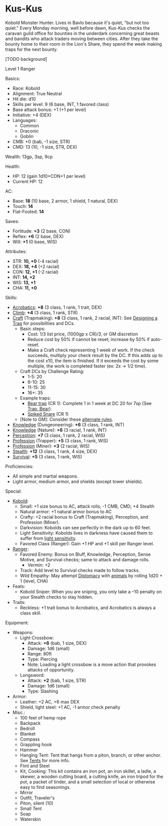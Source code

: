 # Kus-Kus

Kobold Monster Hunter. Lives in Bavlo because it's quiet, "but not too quiet." Every Monday morning, well before dawn, Kus-Kus checks the caravan guild office for bounties in the underdark concerning great beasts and bandits who attack traders moving between cities. After they take the bounty home to their room in the Lion's Share, they spend the week making traps for the next bounty.

[TODO background]

Level 1 Ranger

Basics:
- Race: Kobold
- Alignment: True Neutral
- Hit die: d10
- Skills per level: 9 (6 base, INT, 1 favored class)
- Base attack bonus: +1 (+1 per level)
- Initiative: +4 (DEX)
- Languages:
	- Common
	- Draconic
	- Goblin
- CMB: +0 (bab, -1 size, STR)
- CMD: 13 (10, -1 size, STR, DEX)

Wealth: 13gp, 3sp, 9cp

Health:
- HP: 12 (gain 1d10+CON+1 per level)
- Current HP: 12

AC:
- Base: **18** (10 base, 2 armor, 1 shield, 1 natural, DEX)
- Touch: **14**
- Flat-Footed: **14**

Saves:
- Fortitude: **+3** (2 base, CON)
- Reflex: **+6** (2 base, DEX)
- Will: **+1** (0 base, WIS)

Attributes:
- STR: **10, +0** (-4 racial)
- DEX: **18, +4** (+2 racial)
- CON: **12, +1** (-2 racial)
- INT: **14, +2**
- WIS: **13, +1**
- CHA: **11, +0**

Skills:
- [Acrobatics](https://www.d20pfsrd.com/skills/acrobatics): **+8** (3 class, 1 rank, 1 trait, DEX)
- [Climb](https://www.d20pfsrd.com/skills/climb): **+4** (3 class, 1 rank, STR)
- [Craft](https://www.d20pfsrd.com/skills/craft) (Trapmaking): **+8** (3 class, 1 rank, 2 racial, INT): See [Designing a Trap](https://www.d20pfsrd.com/gamemastering/traps-hazards-and-special-terrains/traps/#Designing_a_Trap) for possibilities and DCs.
	- Basic steps:
		- Cost: 1/3 list price, (1000gp x CR)/3, or GM discretion
		- Reduce cost by 50% if cannot be reset; increase by 50% if auto-reset.
		- Make a Craft check representing 1 week of work. If the check succeeds, multiply your check result by the DC. If this adds up to the cost x10, the item is finished. If it exceeds the cost by some multiple, the work is completed faster (ex: 2x -> 1/2 time).
	- Craft DCs by Challenge Rating:
		- 1-5: 20
		- 6-10: 25
		- 11-15: 30
		- 16+: 35
	- Example traps:
		- [Bear trap](https://www.d20pfsrd.com/gamemastering/traps-hazards-and-special-terrains/traps/bear-traps-cr-1) (CR 1): Complete 1 in 1 week at DC 20 for 7sp (See [Trap, Bear](https://www.d20pfsrd.com/equipment/goods-and-services/hunting-camping-survival-geaR/#TOC-Trap-Bear)).
		- [Spiked Snare](https://www.d20pfsrd.com/gamemastering/traps-hazards-and-special-terrains/traps/spiked-snare-cr-1) (CR 1)
	- [Note to GM]: Consider these [alternate rules](https://www.d20pfsrd.com/skills/Craft/#Making_Craft_Work_Alternative_Crafting_Rules).
- [Knowledge](https://www.d20pfsrd.com/skills/knowledge) (Dungeoneering): **+6** (3 class, 1 rank, INT)
- [Knowledge](https://www.d20pfsrd.com/skills/knowledge) (Nature): **+6** (3 racial, 1 rank, INT)
- [Perception](https://www.d20pfsrd.com/skills/perception): **+7** (3 class, 1 rank, 2 racial, WIS)
- [Profession](https://www.d20pfsrd.com/skills/profession) (Trapper): **+5** (3 class, 1 rank, WIS)
- [Profession](https://www.d20pfsrd.com/skills/profession) (Miner): **+3** (2 racial, WIS)
- [Stealth](https://www.d20pfsrd.com/skills/stealth): **+12** (3 class, 1 rank, 4 size, DEX)
- [Survival](https://www.d20pfsrd.com/skills/survival): **+5** (3 class, 1 rank, WIS)

Proficiencies:
- All simple and martial weapons.
- Light armor, medium armor, and shields (except tower shields).

Special:
- [Kobold](https://www.d20pfsrd.com/races/other-races/featured-races/arg-kobold/):
	- Small: +1 size bonus to AC, attack rolls; -1 CMB, CMD; +4 Stealth
	- Natural armor: +1 natural armor bonus to AC
	- Crafty: +2 racial bonus to Craft (Trapmaking), Perception, and Profession (Miner).
	- Darkvision: Kobolds can see perfectly in the dark up to 60 feet.
	- Light Sensitivity: Kobolds lives in darkness have caused them to suffer from [light sensitivity](https://www.d20pfsrd.com/bestiary/rules-for-monsters/universal-monster-rules#TOC-Light-Sensitivity-Ex-).
	- Favored Class (Ranger): Gain +1 HP and +1 skill per Ranger level.
- [Ranger](https://www.d20pfsrd.com/classes/core-classes/Ranger/):
	- Favored Enemy: Bonus on Bluff, Knowledge, Perception, Sense Motive, and Survival checks; same to attack and damage rolls.
		- Vermin: +2
	- Track: Add level to Survival checks made to follow tracks.
	- Wild Empathy: May attempt [Diplomacy](https://www.d20pfsrd.com/skills/diplomacy) with [animals](https://www.d20pfsrd.com/bestiary/rules-for-monsters/creature-types#TOC-Animal) by rolling 1d20 + 1 (level, CHA)
- Feats:
	- Kobold Sniper: When you are sniping, you only take a –10 penalty on your Stealth checks to stay hidden.
- Traits:
	- Reckless: +1 trait bonus to Acrobatics, and Acrobatics is always a class skill.

Equipment:
- Weapons:
	- Light Crossbow:
		- Attack: **+6** (bab, 1 size, DEX)
		- Damage: 1d6 (small)
		- Range: 80ft
		- Type: Piercing
		- Note: Loading a light crossbow is a move action that provokes attacks of opportunity.
	- Longsword:
		- Attack: **+2** (bab, 1 size, STR)
		- Damage: 1d6 (small)
		- Type: Slashing
- Armor:
	- Leather: +2 AC, +6 max DEX
	- Shield, light steel: +1 AC, -1 armor check penalty
- Misc.:
	- 100 feet of hemp rope
	- Backpack
	- Bedroll
	- Blanket
	- Compass
	- Grappling hook
	- Hammer
	- Hanging Tent: Tent that hangs from a piton, branch, or other anchor. See [Tents](https://www.d20pfsrd.com/equipment/goods-and-services/hunting-camping-survival-GEAR/#TOC-Tent) for more info.
	- Flint and Steel
	- Kit, Cooking: This kit contains an iron pot, an iron skillet, a ladle, a skewer, a wooden cutting board, a cutting knife, an iron tripod for the pot, a packet of tinder, and a small selection of local or otherwise easy to find seasonings.
	- Mirror
	- Outfit, Traveler's
	- Piton, silent (10)
	- Small Tent
	- Soap
	- Waterskin
